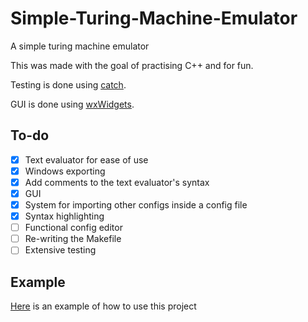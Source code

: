 # Simple-Turing-Machine-Emulator

A simple turing machine emulator

This was made with the goal of practising C++ and for fun.

Testing is done using [catch](https://github.com/catchorg/Catch2).

GUI is done using [wxWidgets](https://www.wxwidgets.org/).

## To-do 
- [x] Text evaluator for ease of use
- [x] Windows exporting
- [x] Add comments to the text evaluator's syntax
- [x] GUI
- [x] System for importing other configs inside a config file
- [X] Syntax highlighting
- [ ] Functional config editor
- [ ] Re-writing the Makefile
- [ ] Extensive testing

## Example
[Here](Example.md) is an example of how to use this project
